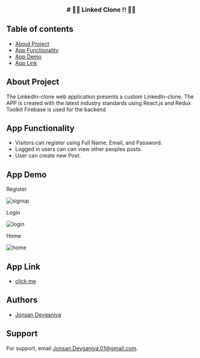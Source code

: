 
<h3 align="center"># 🧑‍💻 Linked Clone !! 🧑‍💻 </h3>
 
## Table of contents

 - [About Project](https://github.com/Jonsan01/Linkdin-Clone/blob/main/README.md#about-project)
 - [App Functionality]([https://github.com/Jonsan01/Linkdin-Clone/blob/main/README.md#app-functionality)
 - [App Demo](https://github.com/Jonsan01/Linkdin-Clone/blob/main/README.md#app-demo)
 - [App Link](https://github.com/Jonsan01/Linkdin-Clone/blob/main/README.md#app-link)


## About Project

The LinkedIn-clone web application presents a custom LinkedIn-clone.
The APP is created with the latest industry standards using React.js and Redux Toolkit
Firebase is used for the backend

## App Functionality 

- Visitors can register using Full Name, Email, and Password.
- Logged in users can can view other peoples posts.
- User can create new Post.
## App Demo

Register

![signup](https://user-images.githubusercontent.com/110719803/183245289-730310ee-b470-412c-9c39-0e9461f73668.jpg)

Login

![login](https://user-images.githubusercontent.com/110719803/183245364-6bd474db-811e-4f9c-bb69-c04dccef40fa.jpg)

Home

![home](https://user-images.githubusercontent.com/110719803/183245430-b8009bd3-967f-458a-a0bf-d72d8cde8ff8.jpg)


## App Link

- [click me](https://linkedin-clone-30af5.web.app/)
## Authors

- [Jonsan Devganiya](https://github.com/Jonsan01)


## Support

For support, email Jonsan.Devganiya.01@gmail.com.

